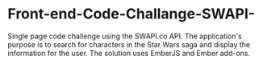 # Front-end-Code-Challange-SWAPI-
Single page code challenge using the SWAPI.co API. The application's purpose is to search for characters in the Star Wars saga and display the information for the user. The solution uses EmberJS and Ember add-ons. 
